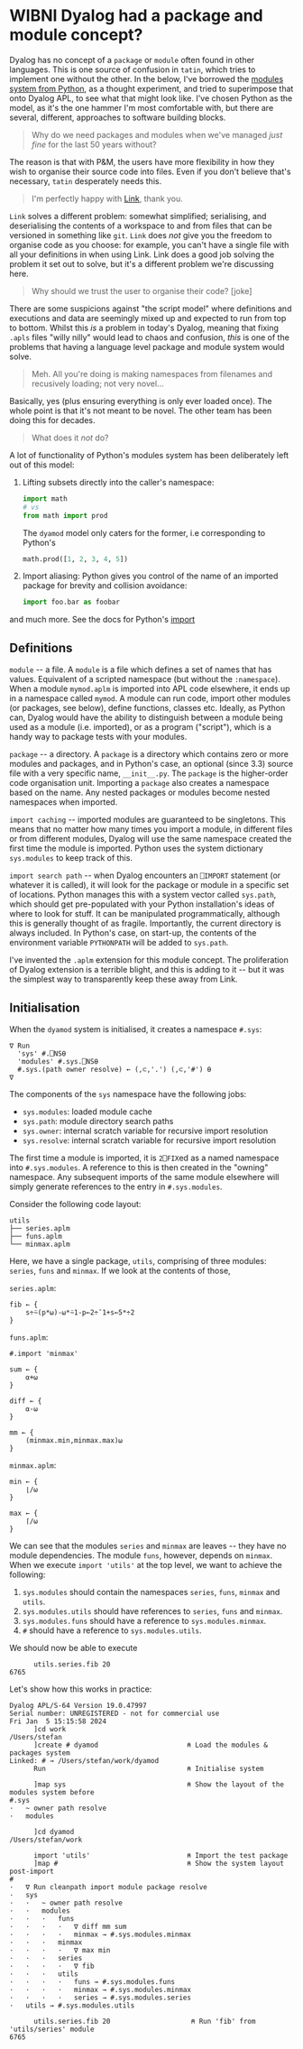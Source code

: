 # WIBNI Dyalog had a package and module concept?

Dyalog has no concept of a `package` or `module` often found in other languages. This is one source of confusion in `tatin`, which tries to implement one without the other. In the below, I've borrowed the [modules system from Python](https://docs.python.org/3/reference/simple_stmts.html#the-import-statement), as a thought experiment, and tried to superimpose that onto Dyalog APL, to see what that might look like. I've chosen Python as the model, as it's the one hammer I'm most comfortable with, but there are several, different, approaches to software building blocks. 

> Why do we need packages and modules when we've managed *just fine* for the last 50 years without?

The reason is that with P&M, the users have more flexibility in how they wish to organise their source code into files. Even if you don't believe that's necessary, `tatin` desperately needs this.

> I'm perfectly happy with [Link](https://dyalog.github.io/link), thank you.

`Link` solves a different problem: somewhat simplified; serialising, and deserialising the contents of a workspace to and from files that can be versioned in something like `git`. `Link` does *not* give you the freedom to organise code as you choose: for example, you can't have a single file with all your definitions in when using Link. Link does a good job solving the problem it set out to solve, but it's a different problem we're discussing here. 

> Why should we trust the user to organise their code? [joke]

There are some suspicions against "the script model" where definitions and executions and data are seemingly mixed up and expected to run from top to bottom. Whilst this *is* a problem in today's Dyalog, meaning that fixing `.apls` files "willy nilly" would lead to chaos and confusion, *this* is one of the problems that having a language level package and module system would solve. 

> Meh. All you're doing is making namespaces from filenames and recusively loading; not very novel...

Basically, yes (plus ensuring everything is only ever loaded once). The whole point is that it's not meant to be novel. The other team has been doing this for decades.

> What does it *not* do?

A lot of functionality of Python's modules system has been deliberately left out of this model:

1. Lifting subsets directly into the caller's namespace:
    ```python
    import math
    # vs
    from math import prod
    ```
    The `dyamod` model only caters for the former, i.e corresponding to Python's
    ```python
    math.prod([1, 2, 3, 4, 5])
    ```
2. Import aliasing: Python gives you control of the name of an imported package for brevity and collision avoidance:
    ```python
    import foo.bar as foobar
    ```

and much more. See the docs for Python's [import](https://docs.python.org/3/reference/simple_stmts.html#the-import-statement)

## Definitions

`module` -- a file. A `module` is a file which defines a set of names that has values. Equivalent of a scripted namespace (but without the `:namespace`). When a module `mymod.aplm` is imported into APL code elsewhere, it ends up in a namespace called `mymod`. A module can run code, import other modules (or packages, see below), define functions, classes etc. Ideally, as Python can, Dyalog would have the ability to distinguish between a module being used as a module (i.e. imported), or as a program ("script"), which is a handy way to package tests with your modules. 

`package` -- a directory. A `package` is a directory which contains zero or more modules and packages, and in Python's case, an optional (since 3.3) source file with a very specific name, `__init__.py`. The `package` is the higher-order code organisation unit. Importing a `package` also creates a namespace based on the name. Any nested packages or modules become nested namespaces when imported. 

`import caching` -- imported modules are guaranteed to be singletons. This means that no matter how many times you import a module, in different files or from different modules, Dyalog will use the same namespace created the first time the module is imported. Python uses the system dictionary `sys.modules` to keep track of this.

`import search path` -- when Dyalog encounters an `⎕IMPORT` statement (or whatever it is called), it will look for the package or module in a specific set of locations. Python manages this with a system vector called `sys.path`, which should get pre-populated with your Python installation's ideas of where to look for stuff. It can be manipulated programmatically, although this is generally thought of as fragile. Importantly, the current directory is always included. In Python's case, on start-up, the contents of the environment variable `PYTHONPATH` will be added to `sys.path`.

I've invented the `.aplm` extension for this module concept. The proliferation of Dyalog extension is a terrible blight, and this is adding to it -- but it was the simplest way to transparently keep these away from Link.

## Initialisation

When the `dyamod` system is initialised, it creates a namespace `#.sys`:

```apl
∇ Run
  'sys' #.⎕NS⍬          
  'modules' #.sys.⎕NS⍬
  #.sys.(path owner resolve) ← (,⊂,'.') (,⊂,'#') ⍬
∇
```
The components of the `sys` namespace have the following jobs:
- `sys.modules`: loaded module cache
- `sys.path`: module directory search paths
- `sys.owner`: internal scratch variable for recursive import resolution
- `sys.resolve`: internal scratch variable for recursive import resolution

The first time a module is imported, it is `2⎕FIX`ed as a named namespace into `#.sys.modules`. A reference to this is then created in the "owning" namespace. Any subsequent imports of the same module elsewhere will simply generate references to the entry in `#.sys.modules`.

Consider the following code layout:

```
utils
├── series.aplm
├── funs.aplm
└── minmax.aplm
```

Here, we have a single package, `utils`, comprising of three modules: `series`, `funs` and `minmax`. If we look at the contents of those,

`series.aplm`:
```apl
fib ← {
    s÷⍨(p*⍵)-⍵*⍨1-p←2÷¯1+s←5*÷2
}
```

`funs.aplm`:
```apl
#.import 'minmax'

sum ← {
    ⍺+⍵
}

diff ← {
    ⍺-⍵
}

mm ← {
    (minmax.min,minmax.max)⍵
}
```

`minmax.aplm`:
```apl
min ← {
    ⌊/⍵
}

max ← {
    ⌈/⍵
}
```

We can see that the modules `series` and `minmax` are leaves -- they have no module dependencies. The module `funs`, however, depends on `minmax`. When we execute `import 'utils'` at the top level, we want to achieve the following:

1. `sys.modules` should contain the namespaces `series`, `funs`, `minmax` and `utils`.
2. `sys.modules.utils` should have references to `series`, `funs` and `minmax`.
3. `sys.modules.funs` should have a reference to `sys.modules.minmax`.
4. `#` should have a reference to `sys.modules.utils`.

We should now be able to execute

```apl
      utils.series.fib 20
6765
```

Let's show how this works in practice:

```apl
Dyalog APL/S-64 Version 19.0.47997
Serial number: UNREGISTERED - not for commercial use
Fri Jan  5 15:15:58 2024
      ]cd work
/Users/stefan
      ]create # dyamod                      ⍝ Load the modules & packages system
Linked: # → /Users/stefan/work/dyamod
      Run                                   ⍝ Initialise system
      
      ]map sys                              ⍝ Show the layout of the modules system before
#.sys
·   ~ owner path resolve
·   modules
      
      ]cd dyamod
/Users/stefan/work

      import 'utils'                        ⍝ Import the test package
      ]map #                                ⍝ Show the system layout post-import
#                                                
·   ∇ Run cleanpath import module package resolve
·   sys                                          
·   ·   ~ owner path resolve                     
·   ·   modules                                  
·   ·   ·   funs                                 
·   ·   ·   ·   ∇ diff mm sum                    
·   ·   ·   ·   minmax → #.sys.modules.minmax    
·   ·   ·   minmax                               
·   ·   ·   ·   ∇ max min                        
·   ·   ·   series                               
·   ·   ·   ·   ∇ fib                            
·   ·   ·   utils                                
·   ·   ·   ·   funs → #.sys.modules.funs        
·   ·   ·   ·   minmax → #.sys.modules.minmax    
·   ·   ·   ·   series → #.sys.modules.series    
·   utils → #.sys.modules.utils 

      utils.series.fib 20                    ⍝ Run 'fib' from 'utils/series' module
6765
```
